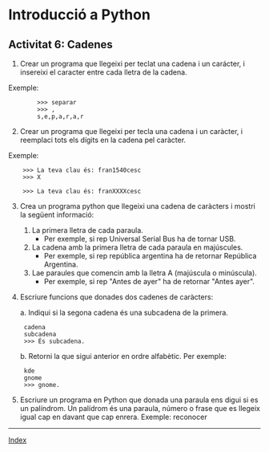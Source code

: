 # Introducció a Python
## Activitat 6: Cadenes

1. Crear un programa que llegeixi per teclat una cadena i un carácter, i insereixi el caracter entre cada lletra de la cadena.
   
Exemple:

			>>> separar
			>>> , 
			s,e,p,a,r,a,r

2. Crear un programa que llegeixi per tecla una cadena i un caràcter, i reemplaci tots els dígits en la cadena pel caràcter. 

Exemple: 

		>>> La teva clau és: fran1540cesc 
		>>> X 
	
		>>> La teva clau és: franXXXXcesc

3. Crea un programa python que llegeixi una cadena de caràcters i mostri la següent informació:

   1. La primera lletra de cada paraula. 
   		* Per exemple, si rep Universal Serial Bus ha de tornar USB.
   2. La cadena amb la primera lletra de cada paraula en majúscules. 
   		* Per exemple, si rep república argentina ha de retornar República Argentina.
   3. Lae paraules que comencin amb la lletra A (majúscula o minúscula). 
   		* Per exemple, si rep "Antes de ayer" ha de retornar "Antes ayer".

4. Escriure funcions que donades dos cadenes de caràcters:

   a. Indiqui si la segona cadena és una subcadena de la primera. 

	  	cadena 
	 	subcadena
	  	>>> És subcadena.

   b. Retorni la que sigui anterior en ordre alfabètic. 
  	Per exemple:
	
  	  	kde
	  	gnome 
	  	>>> gnome.

5. Escriure un programa en Python que donada una paraula ens digui si es un palíndrom. Un palídrom és una paraula, número o frase que es llegeix igual cap en davant que cap enrera. Exemple: reconocer

***
[Index](../../../README.md)
